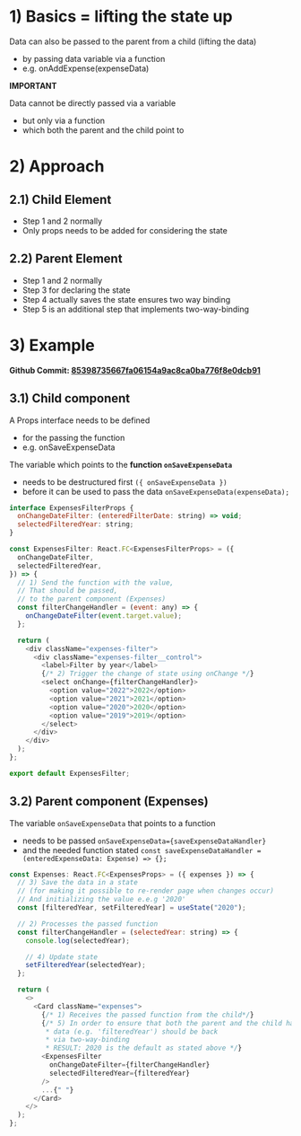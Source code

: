# 1) Basics = lifting the state up

Data can also be passed to the parent from a child (lifting the data)

- by passing data variable via a function
- e.g. onAddExpense(expenseData)

**IMPORTANT**

Data cannot be directly passed via a variable

- but only via a function
- which both the parent and the child point to

# 2) Approach

## 2.1) Child Element

- Step 1 and 2 normally
- Only props needs to be added for considering the state

## 2.2) Parent Element

- Step 1 and 2 normally
- Step 3 for declaring the state
- Step 4 actually saves the state ensures two way binding
- Step 5 is an additional step that implements two-way-binding

# 3) Example

**Github Commit: [85398735667fa06154a9ac8ca0ba776f8e0dcb91](https://github.com/johannesstroebele91/React-Library/commit/85398735667fa06154a9ac8ca0ba776f8e0dcb91)**

## 3.1) Child component

A Props interface needs to be defined

- for the passing the function
- e.g. onSaveExpenseData

The variable which points to the **function `onSaveExpenseData`**

- needs to be destructured first `({ onSaveExpenseData })`
- before it can be used to pass the data `onSaveExpenseData(expenseData);`

```javascript
interface ExpensesFilterProps {
  onChangeDateFilter: (enteredFilterDate: string) => void;
  selectedFilteredYear: string;
}

const ExpensesFilter: React.FC<ExpensesFilterProps> = ({
  onChangeDateFilter,
  selectedFilteredYear,
}) => {
  // 1) Send the function with the value,
  // That should be passed,
  // to the parent component (Expenses)
  const filterChangeHandler = (event: any) => {
    onChangeDateFilter(event.target.value);
  };

  return (
    <div className="expenses-filter">
      <div className="expenses-filter__control">
        <label>Filter by year</label>
        {/* 2) Trigger the change of state using onChange */}
        <select onChange={filterChangeHandler}>
          <option value="2022">2022</option>
          <option value="2021">2021</option>
          <option value="2020">2020</option>
          <option value="2019">2019</option>
        </select>
      </div>
    </div>
  );
};

export default ExpensesFilter;
```

## 3.2) Parent component (Expenses)

The variable `onSaveExpenseData` that points to a function

- needs to be passed `onSaveExpenseData={saveExpenseDataHandler}`
- and the needed function stated `const saveExpenseDataHandler = (enteredExpenseData: Expense) => {};`

```javascript
const Expenses: React.FC<ExpensesProps> = ({ expenses }) => {
  // 3) Save the data in a state
  // (for making it possible to re-render page when changes occur)
  // And initializing the value e.e.g '2020'
  const [filteredYear, setFilteredYear] = useState("2020");

  // 2) Processes the passed function
  const filterChangeHandler = (selectedYear: string) => {
    console.log(selectedYear);

    // 4) Update state
    setFilteredYear(selectedYear);
  };

  return (
    <>
      <Card className="expenses">
        {/* 1) Receives the passed function from the child*/}
        {/* 5) In order to ensure that both the parent and the child have the same data
         * data (e.g. 'filteredYear') should be back
         * via two-way-binding
         * RESULT: 2020 is the default as stated above */}
        <ExpensesFilter
          onChangeDateFilter={filterChangeHandler}
          selectedFilteredYear={filteredYear}
        />
        ...{" "}
      </Card>
    </>
  );
};
```

